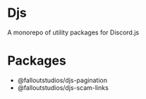 # Djs

A monorepo of utility packages for Discord.js

# Packages
- @falloutstudios/djs-pagination
- @falloutstudios/djs-scam-links